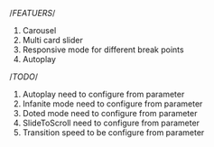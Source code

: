 /*FEATUERS*/
1. Carousel
2. Multi card slider
3. Responsive mode for different break points
4. Autoplay


/*TODO*/

1. Autoplay need to configure from parameter
2. Infanite mode need to configure from parameter 
3. Doted mode need to configure from parameter 
4. SlideToScroll need to configure from parameter
5. Transition speed to be configure from parameter 

